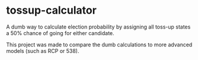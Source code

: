 # tossup-calculator
A dumb way to calculate election probability by assigning all toss-up states a 50% chance of going for either candidate.

This project was made to compare the dumb calculations to more advanced models (such as RCP or 538).

